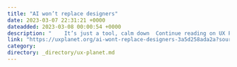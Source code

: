 ```yaml
---
title: "AI won’t replace designers"
date: 2023-03-07 22:31:21 +0000
dateadded: 2023-03-08 00:00:54 +0000
description: "    It’s just a tool, calm down  Continue reading on UX Planet »  "
link: "https://uxplanet.org/ai-wont-replace-designers-3a5d258ada2a?source=rss----819cc2aaeee0---4"
category:
directory: _directory/ux-planet.md
---
```

